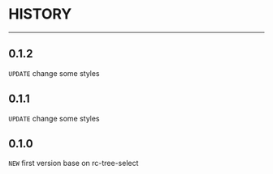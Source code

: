 # HISTORY

---

## 0.1.2
`UPDATE` change some styles

## 0.1.1
`UPDATE` change some styles

## 0.1.0
`NEW` first version base on rc-tree-select